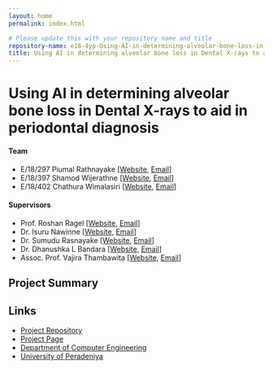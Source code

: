 ```yaml
---
layout: home
permalink: index.html

# Please update this with your repository name and title
repository-name: e18-4yp-Using-AI-in-determining-alveolar-bone-loss-in-Dental-X-rays-to-aid-in-periodontal-diagnosis
title: Using AI in determining alveolar bone loss in Dental X-rays to aid in periodontal diagnosis
---
```


[comment]: # "This is the standard layout for the project, but you can clean this and use your own template"

# Using AI in determining alveolar bone loss in Dental X-rays to aid in periodontal diagnosis


#### Team

- E/18/297 Piumal Rathnayake [[Website](https://people.ce.pdn.ac.lk/students/e18/297), [Email](mailto:e18297@eng.pdn.ac.lk)]
- E/18/397 Shamod Wijerathne [[Website](https://people.ce.pdn.ac.lk/students/e18/397), [Email](mailto:e18397@eng.pdn.ac.lk)]
- E/18/402 Chathura Wimalasiri [[Website](https://people.ce.pdn.ac.lk/students/e18/402), [Email](mailto:e18402@eng.pdn.ac.lk)]

#### Supervisors

- Prof. Roshan Ragel [[Website](https://people.ce.pdn.ac.lk/staff/academic/roshan-ragel), [Email](mailto:roshanr@eng.pdn.ac.lk)]
- Dr. Isuru Nawinne [[Website](https://people.ce.pdn.ac.lk/staff/academic/isuru-nawinne/), [Email](mailto:isurunawinne@eng.pdn.ac.lk)]
- Dr. Sumudu Rasnayake [[Website](https://dental.pdn.ac.lk/Prosthetic/Dr.sumudu.php), [Email](mailto:srasnayaka@dental.pdn.ac.lk)]
- Dr. Dhanushka L Bandara [[Website](https://dental.pdn.ac.lk/Oral%20Medicine/Dr.Lewkebandara.php), [Email](mailto:dhanulb@dental.pdn.ac.lk)]
- Assoc. Prof. Vajira Thambawita [[Website](https://www.simula.no/people/vajira/), [Email](mailto:vajira@simula.no)] 

## Project Summary


## Links

[//]: # ( NOTE: EDIT THIS LINKS WITH YOUR REPO DETAILS )

- [Project Repository](https://github.com/cepdnaclk/e18-4yp-Using-AI-in-determining-alveolar-bone-loss-in-Dental-X-rays-to-aid-in-periodontal-diagnosis)
- [Project Page](https://cepdnaclk.github.io/e18-4yp-Using-AI-in-determining-alveolar-bone-loss-in-Dental-X-rays-to-aid-in-periodontal-diagnosis)
- [Department of Computer Engineering](http://www.ce.pdn.ac.lk/)
- [University of Peradeniya](https://eng.pdn.ac.lk/)

[//]: # "Please refer this to learn more about Markdown syntax"
[//]: # "https://github.com/adam-p/markdown-here/wiki/Markdown-Cheatsheet"
